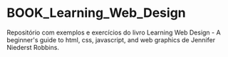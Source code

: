 # BOOK_Learning_Web_Design

Repositório com exemplos e exercícios do livro Learning Web Design - A beginner's guide to html, css, javascript, and web graphics de Jennifer Niederst Robbins.
